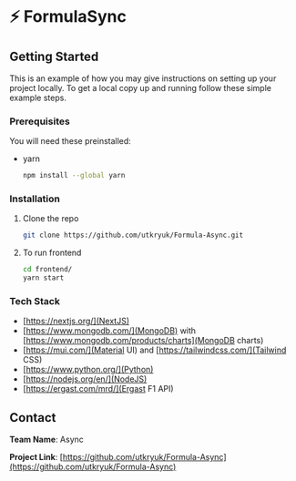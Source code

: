 # :zap: FormulaSync

<!-- GETTING STARTED -->
## Getting Started

This is an example of how you may give instructions on setting up your project locally.
To get a local copy up and running follow these simple example steps.

### Prerequisites

You will need these preinstalled:
* yarn
  ```sh
  npm install --global yarn
  ```
### Installation

1. Clone the repo
   ```sh
   git clone https://github.com/utkryuk/Formula-Async.git
   ```
  
2. To run frontend
   ```sh
   cd frontend/
   yarn start
   ```

### Tech Stack

- [https://nextjs.org/](NextJS)
- [https://www.mongodb.com/](MongoDB) with [https://www.mongodb.com/products/charts](MongoDB charts)
- [https://mui.com/](Material UI) and [https://tailwindcss.com/](Tailwind CSS)
- [https://www.python.org/](Python)
- [https://nodejs.org/en/](NodeJS)
- [https://ergast.com/mrd/](Ergast F1 API)


<!-- CONTACT -->
## Contact

**Team Name**: Async

**Project Link**: [https://github.com/utkryuk/Formula-Async](https://github.com/utkryuk/Formula-Async)